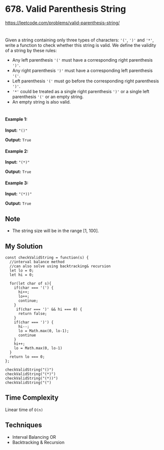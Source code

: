 # 678. Valid Parenthesis String
https://leetcode.com/problems/valid-parenthesis-string/
#
Given a string containing only three types of characters: `'('`, `')'` and `'*'`, write a function to check whether this string is valid. We define the validity of a string by these rules:
- Any left parenthesis `'('` must have a corresponding right parenthesis `')'`.
- Any right parenthesis `')'` must have a corresponding left parenthesis `'('`.
- Left parenthesis `'('` must go before the corresponding right parenthesis `')'`.
- `'*'` could be treated as a single right parenthesis `')'` or a single left parenthesis `'('` or an empty string.
- An empty string is also valid.
 #
#### Example 1:
<b>Input:</b> `"()"`

<b>Output:</b> `True`
#### Example 2:
<b>Input:</b> `"(*)"`

<b>Output:</b> `True`
#### Example 3:
<b>Input:</b> `"(*))"`

<b>Output:</b> `True`

## Note

- The string size will be in the range [1, 100].

## My Solution
```
const checkValidString = function(s) {
  //interval balance method
  //can also solve using backtracking& recursion
  let lo = 0;
  let hi = 0;

  for(let char of s){
    if(char === '(') {
      hi++;
      lo++;
      continue;
    }
     if(char === ')' && hi === 0) {
      return false;
    }
    if(char === ')') {
      hi--;
      lo = Math.max(0, lo-1);
      continue
    }
    hi++;
    lo = Math.max(0, lo-1)
  }
  return lo === 0; 
};

checkValidString("()")
checkValidString("(*)")
checkValidString("(*))")
checkValidString("(")
```

## Time Complexity

Linear time of `O(n)`


## Techniques

- Interval Balancing
OR
- Backtracking & Recursion
